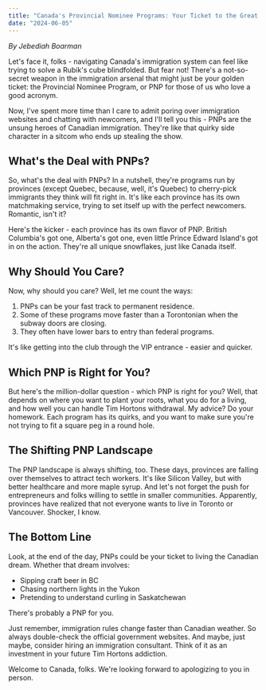 ```yaml
---
title: "Canada's Provincial Nominee Programs: Your Ticket to the Great White North?"
date: "2024-06-05"
---
```


*By Jebediah Boarman*  


Let's face it, folks - navigating Canada's immigration system can feel like trying to solve a Rubik's cube blindfolded. But fear not! There's a not-so-secret weapon in the immigration arsenal that might just be your golden ticket: the Provincial Nominee Program, or PNP for those of us who love a good acronym.

Now, I've spent more time than I care to admit poring over immigration websites and chatting with newcomers, and I'll tell you this - PNPs are the unsung heroes of Canadian immigration. They're like that quirky side character in a sitcom who ends up stealing the show.

## What's the Deal with PNPs?

So, what's the deal with PNPs? In a nutshell, they're programs run by provinces (except Quebec, because, well, it's Quebec) to cherry-pick immigrants they think will fit right in. It's like each province has its own matchmaking service, trying to set itself up with the perfect newcomers. Romantic, isn't it?

Here's the kicker - each province has its own flavor of PNP. British Columbia's got one, Alberta's got one, even little Prince Edward Island's got in on the action. They're all unique snowflakes, just like Canada itself.

## Why Should You Care?

Now, why should you care? Well, let me count the ways:

1. PNPs can be your fast track to permanent residence. 
2. Some of these programs move faster than a Torontonian when the subway doors are closing. 
3. They often have lower bars to entry than federal programs. 

It's like getting into the club through the VIP entrance - easier and quicker.

## Which PNP is Right for You?

But here's the million-dollar question - which PNP is right for you? Well, that depends on where you want to plant your roots, what you do for a living, and how well you can handle Tim Hortons withdrawal. My advice? Do your homework. Each program has its quirks, and you want to make sure you're not trying to fit a square peg in a round hole.

## The Shifting PNP Landscape

The PNP landscape is always shifting, too. These days, provinces are falling over themselves to attract tech workers. It's like Silicon Valley, but with better healthcare and more maple syrup. And let's not forget the push for entrepreneurs and folks willing to settle in smaller communities. Apparently, provinces have realized that not everyone wants to live in Toronto or Vancouver. Shocker, I know.

## The Bottom Line

Look, at the end of the day, PNPs could be your ticket to living the Canadian dream. Whether that dream involves:

- Sipping craft beer in BC
- Chasing northern lights in the Yukon
- Pretending to understand curling in Saskatchewan

There's probably a PNP for you.

Just remember, immigration rules change faster than Canadian weather. So always double-check the official government websites. And maybe, just maybe, consider hiring an immigration consultant. Think of it as an investment in your future Tim Hortons addiction.

Welcome to Canada, folks. We're looking forward to apologizing to you in person.